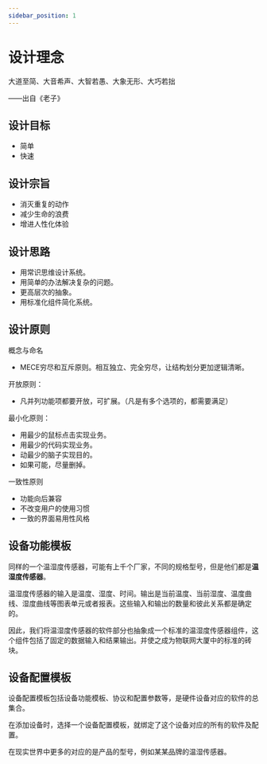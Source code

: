 ```yaml
---
sidebar_position: 1
---
```


# 设计理念
大道至简、大音希声、大智若愚、大象无形、大巧若拙

——出自《老子》

## 设计目标
- 简单
- 快速
## 设计宗旨
- 消灭重复的动作
- 减少生命的浪费
- 增进人性化体验

## 设计思路

- 用常识思维设计系统。
- 用简单的办法解决复杂的问题。
- 更高层次的抽象。
- 用标准化组件简化系统。

## 设计原则
概念与命名
- MECE穷尽和互斥原则。相互独立、完全穷尽，让结构划分更加逻辑清晰。 

开放原则：
- 凡并列功能项都要开放，可扩展。（凡是有多个选项的，都需要满足）

最小化原则：

- 用最少的鼠标点击实现业务。
- 用最少的代码实现业务。
- 动最少的脑子实现目的。
- 如果可能，尽量删掉。

一致性原则	
- 功能向后兼容
- 不改变用户的使用习惯
- 一致的界面易用性风格


## 设备功能模板

同样的一个温湿度传感器，可能有上千个厂家，不同的规格型号，但是他们都是<b>温湿度传感器</b>。

温湿度传感器的输入是温度、湿度、时间。输出是当前温度、当前湿度、温度曲线、湿度曲线等图表单元或者报表。这些输入和输出的数量和彼此关系都是确定的。

因此，我们将温湿度传感器的软件部分也抽象成一个标准的温湿度传感器组件，这个组件包括了固定的数据输入和结果输出。并使之成为物联网大厦中的标准的砖块。

## 设备配置模板

 设备配置模板包括设备功能模板、协议和配置参数等，是硬件设备对应的软件的总集合。

在添加设备时，选择一个设备配置模板，就绑定了这个设备对应的所有的软件及配置。

在现实世界中更多的对应的是产品的型号，例如某某品牌的温湿传感器。